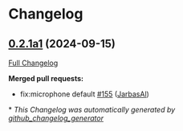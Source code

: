 # Changelog

## [0.2.1a1](https://github.com/OpenVoiceOS/ovos-config/tree/0.2.1a1) (2024-09-15)

[Full Changelog](https://github.com/OpenVoiceOS/ovos-config/compare/0.2.0...0.2.1a1)

**Merged pull requests:**

- fix:microphone default [\#155](https://github.com/OpenVoiceOS/ovos-config/pull/155) ([JarbasAl](https://github.com/JarbasAl))



\* *This Changelog was automatically generated by [github_changelog_generator](https://github.com/github-changelog-generator/github-changelog-generator)*
